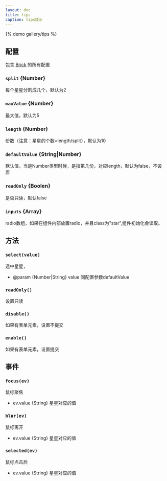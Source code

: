 ```yaml
---
layout: doc
title: tips
caption: tips提示
---
```


{% demo gallery/tips %}

## 配置

包含 [Brick](/brix/core/brick) 的所有配置

### `split` {Number}

每个星星分割成几个，默认为2

### `maxValue` {Number}

最大值，默认为5

### `length` {Number}

份数（注意：星星的个数=length/split），默认为10

### `defaultValue` {String|Number}

默认值，当是Number类型时候，是指第几份，对应length，默认为false，不设置

### `readOnly` {Boolen}

是否只读，默认false

### `inputs` {Array}

radio数组，如果在组件内部放置radio，并且class为"star",组件初始化会读取。

## 方法

### `select(value)`

选中星星，

* @param  {Number|String} value 同配置参数defaultValue


### `readOnly()`

设置只读

### `disable()`

如果有表单元素，设置不提交

### `enable()`

如果有表单元素，设置提交

## 事件

### `focus(ev)`

鼠标聚焦

* ev.value {String} 星星对应的值

### `blur(ev)`

鼠标离开

* ev.value {String} 星星对应的值

### `selected(ev)`

鼠标点击后

* ev.value {String} 星星对应的值

